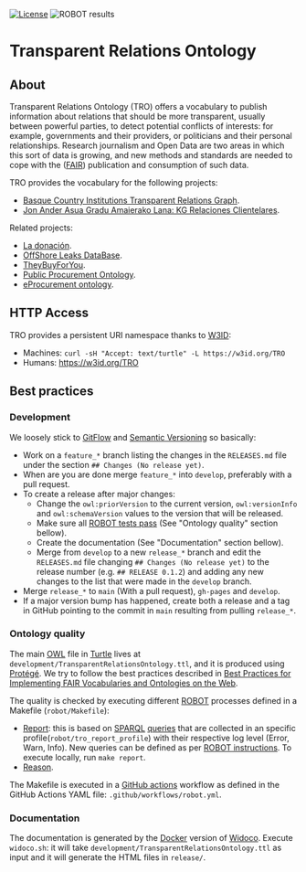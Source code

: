 [![License](https://img.shields.io/badge/license-Apache2.0-blue.svg)](https://opensource.org/licenses/Apache-2.0)
![ROBOT results](https://github.com/mikel-egana-aranguren/Transparent-Relations-Ontology/actions/workflows/robot.yml/badge.svg)

# Transparent Relations Ontology

## About

Transparent Relations Ontology (TRO) offers a vocabulary to publish information about relations that should be more transparent, usually between powerful parties, to detect potential conflicts of interests: for example, governments and their providers, or politicians and their personal relationships. Research journalism and Open Data are two areas in which this sort of data is growing, and new methods and standards are needed to cope with the ([FAIR](https://www.go-fair.org/fair-principles/)) publication and consumption of such data.

TRO provides the vocabulary for the following projects:

* [Basque Country Institutions Transparent Relations Graph](https://github.com/mikel-egana-aranguren/BasqueCountryInstitutionsTransparentRelationsGraph).
* [Jon Ander Asua Gradu Amaierako Lana: KG Relaciones Clientelares](https://github.com/JonAnderAsua/TFG-KG-RelacionesClientelares).

Related projects:

* [La donación](https://ladonacion.es/).
* [OffShore Leaks DataBase](https://offshoreleaks.icij.org/).
* [TheyBuyForYou](https://github.com/TBFY).
* [Public Procurement Ontology](http://contsem.unizar.es/def/sector-publico/pproc).
* [eProcurement ontology](https://joinup.ec.europa.eu/collection/eprocurement/solution/eprocurement-ontology).

## HTTP Access

TRO provides a persistent URI namespace thanks to [W3ID](https://github.com/perma-id/w3id.org/tree/master/TRO):

* Machines: `curl -sH "Accept: text/turtle" -L https://w3id.org/TRO`
* Humans: https://w3id.org/TRO

## Best practices

### Development

We loosely stick to [GitFlow](https://nvie.com/posts/a-successful-git-branching-model/) and [Semantic Versioning](https://semver.org/) so basically:

* Work on a `feature_*` branch listing the changes in the `RELEASES.md` file under the section `## Changes (No release yet)`.
* When are you are done merge `feature_*` into `develop`, preferably with a pull request.
* To create a release after major changes:
  * Change the `owl:priorVersion` to the current version, `owl:versionInfo` and `owl:schemaVersion` values to the version that will be released.
  * Make sure all [ROBOT tests pass](https://github.com/mikel-egana-aranguren/Transparent-Relations-Ontology/actions) (See "Ontology quality" section bellow).
  * Create the documentation (See "Documentation" section bellow).
  * Merge from `develop` to a new `release_*` branch and edit the `RELEASES.md` file changing `## Changes (No release yet)` to the release number (e.g. `## RELEASE 0.1.2`) and adding any new changes to the list that were made in the `develop` branch.
* Merge `release_*` to `main` (With a pull request), `gh-pages` and `develop`.
* If a major version bump has happened, create both a release and a tag in GitHub pointing to the commit in `main` resulting from pulling `release_*`.

### Ontology quality

The main [OWL](ontology) file in [Turtle](https://www.w3.org/TR/turtle/) lives at `development/TransparentRelationsOntology.ttl`, and it is produced using [Protégé](https://protege.stanford.edu/). We try to follow the best practices described in [Best Practices for Implementing FAIR Vocabularies and Ontologies on the Web](https://arxiv.org/abs/2003.13084).

The quality is checked by executing different [ROBOT](https://github.com/ontodev/robot) processes defined in a Makefile (`robot/Makefile`):

* [Report](http://robot.obolibrary.org/report#report-level-error): this is based on [SPARQL](https://www.w3.org/TR/sparql11-query/) [queries](http://robot.obolibrary.org/report_queries/) that are collected in an specific profile(`robot/tro_report_profile`) with their respective log level (Error, Warn, Info). New queries can be defined as per [ROBOT instructions](http://robot.obolibrary.org/report#profiles). To execute locally, run `make report`.
* [Reason](http://robot.obolibrary.org/reason).

The Makefile is executed in a [GitHub actions](https://github.com/mikel-egana-aranguren/Transparent-Relations-Ontology/actions) workflow as defined in the GitHub Actions YAML file: `.github/workflows/robot.yml`.

### Documentation

The documentation is generated by the [Docker](https://www.docker.com/) version of [Widoco](https://dgarijo.github.io/Widoco/). Execute `widoco.sh`: it will take `development/TransparentRelationsOntology.ttl` as input and it will generate the HTML files in `release/`.
